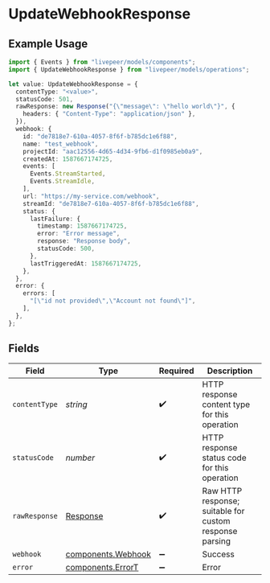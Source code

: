 # UpdateWebhookResponse

## Example Usage

```typescript
import { Events } from "livepeer/models/components";
import { UpdateWebhookResponse } from "livepeer/models/operations";

let value: UpdateWebhookResponse = {
  contentType: "<value>",
  statusCode: 501,
  rawResponse: new Response("{\"message\": \"hello world\"}", {
    headers: { "Content-Type": "application/json" },
  }),
  webhook: {
    id: "de7818e7-610a-4057-8f6f-b785dc1e6f88",
    name: "test_webhook",
    projectId: "aac12556-4d65-4d34-9fb6-d1f0985eb0a9",
    createdAt: 1587667174725,
    events: [
      Events.StreamStarted,
      Events.StreamIdle,
    ],
    url: "https://my-service.com/webhook",
    streamId: "de7818e7-610a-4057-8f6f-b785dc1e6f88",
    status: {
      lastFailure: {
        timestamp: 1587667174725,
        error: "Error message",
        response: "Response body",
        statusCode: 500,
      },
      lastTriggeredAt: 1587667174725,
    },
  },
  error: {
    errors: [
      "[\"id not provided\",\"Account not found\"]",
    ],
  },
};
```

## Fields

| Field                                                                 | Type                                                                  | Required                                                              | Description                                                           |
| --------------------------------------------------------------------- | --------------------------------------------------------------------- | --------------------------------------------------------------------- | --------------------------------------------------------------------- |
| `contentType`                                                         | *string*                                                              | :heavy_check_mark:                                                    | HTTP response content type for this operation                         |
| `statusCode`                                                          | *number*                                                              | :heavy_check_mark:                                                    | HTTP response status code for this operation                          |
| `rawResponse`                                                         | [Response](https://developer.mozilla.org/en-US/docs/Web/API/Response) | :heavy_check_mark:                                                    | Raw HTTP response; suitable for custom response parsing               |
| `webhook`                                                             | [components.Webhook](../../models/components/webhook.md)              | :heavy_minus_sign:                                                    | Success                                                               |
| `error`                                                               | [components.ErrorT](../../models/components/errort.md)                | :heavy_minus_sign:                                                    | Error                                                                 |